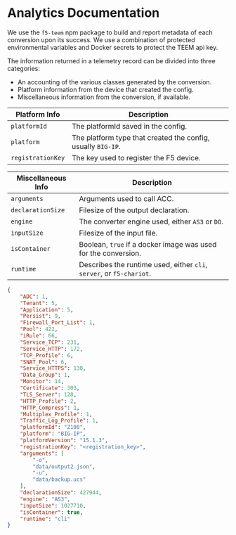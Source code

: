 # Analytics Documentation

We use the `f5-teem` npm package to build and report metadata of each conversion upon its success. We use a combination of protected environmental variables and Docker secrets to protect the TEEM api key.

The information returned in a telemetry record can be divided into three categories:
* An accounting of the various classes generated by the conversion.
* Platform information from the device that created the config.
* Miscellaneous information from the conversion, if available.

| Platform Info | Description |
| --- | --- |
| `platformId` | The platformId saved in the config. |
| `platform` | The platform type that created the config, usually `BIG-IP`. |
| `registrationKey` | The key used to register the F5 device. |

| Miscellaneous Info | Description |
| --- | --- |
| `arguments` | Arguments used to call ACC. |
| `declarationSize` | Filesize of the output declaration. |
| `engine` | The converter engine used, either `AS3` or `DO`. |
| `inputSize` | Filesize of the input file. |
| `isContainer` | Boolean, `true` if a docker image was used for the conversion. |
| `runtime` | Describes the runtime used, either `cli`, `server`, or `f5-chariot`. |

```json
{
    "ADC": 1,
    "Tenant": 5,
    "Application": 5,
    "Persist": 9,
    "Firewall_Port_List": 1,
    "Pool": 422,
    "iRule": 66,
    "Service_TCP": 231,
    "Service_HTTP": 172,
    "TCP_Profile": 6,
    "SNAT_Pool": 6,
    "Service_HTTPS": 130,
    "Data_Group": 1,
    "Monitor": 14,
    "Certificate": 303,
    "TLS_Server": 128,
    "HTTP_Profile": 2,
    "HTTP_Compress": 1,
    "Multiplex_Profile": 1,
    "Traffic_Log_Profile": 1,
    "platformId": "Z100",
    "platform": "BIG-IP",
    "platformVersion": "15.1.3",
    "registrationKey": "<registration_key>",
    "arguments": [
        "-o",
        "data/output2.json",
        "-u",
        "data/backup.ucs"
    ],
    "declarationSize": 427944,
    "engine": "AS3",
    "inputSize": 1027710,
    "isContainer": true,
    "runtime": "cli"
}
```
